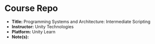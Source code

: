 # Course Repo

- **Title:** Programming Systems and Architecture: Intermediate Scripting
- **Instructor:** Unity Technologies
- **Platform:** Unity Learn
- **Note(s):**
